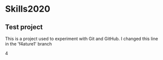 # Skills2020
## Test project
This is a project used to experiment with Git and GitHub.
I changed this line in the 'f4ature1' branch

4
